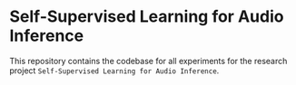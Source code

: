# Self-Supervised Learning for Audio Inference
This repository contains the codebase for all experiments for the research project `Self-Supervised Learning for Audio Inference`. <br />


